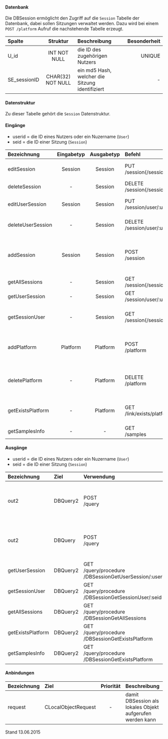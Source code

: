 <!--
 * @file de.md
 *
 * @author Till Uhlig <till.uhlig@student.uni-halle.de>
 * @date 2015
-->

#### Datenbank
Die DBSession ermöglicht den Zugriff auf die `Session` Tabelle der Datenbank, dabei sollen
Sitzungen verwaltet werden.
Dazu wird bei einem `POST /platform` Aufruf die nachstehende Tabelle erzeugt.

| Spalte     | Struktur        | Beschreibung | Besonderheit |
| :------    |:---------:      | :------------| -----------: |
|U_id        |INT NOT NULL     | die ID des zugehörigen Nutzers |UNIQUE|
|SE_sessionID|CHAR(32) NOT NULL| ein md5 Hash, welcher die Sitzung identifiziert |-|

#### Datenstruktur
Zu dieser Tabelle gehört die `Session` Datenstruktur.

#### Eingänge
- userid = die ID eines Nutzers oder ein Nuzername (`User`)
- seid = die ID einer Sitzung (`Session`)

| Bezeichnung  | Eingabetyp  | Ausgabetyp | Befehl | Beschreibung |
| :----------- |:-----------:| :---------:| :----- | :----------- |
|editSession|Session|Session|PUT<br>/session(/session)/:seid| editiert eine existierende Sitzung |
|deleteSession|-|Session|DELETE<br>/session(/session)/:seid| entfernt eine Sitzung |
|editUserSession|Session|Session|PUT<br>/session/user/:userid| editiert die Sitzung eines Nutzers |
|deleteUserSession|-|Session|DELETE<br>/session/user/:userid| entfernt die Sitzung eines Nutzers |
|addSession|Session|Session|POST<br>/session| fügt eine neue Sitzung ein (sofern bereits eine existiert, wird diese überschrieben) |
|getAllSessions|-|Session|GET<br>/session(/session)| liefert alle Sitzungen |
|getUserSession|-|Session|GET<br>/session/user/:userid| die Sitzung eines Nutzers |
|getSessionUser|-|Session|GET<br>/session(/session)/:seid| die Sitzungsdaten zu einer Sitzungs-ID |
|addPlatform|Platform|Platform|POST<br>/platform|installiert dies zugehörige Tabelle und die Prozeduren für diese Plattform|
|deletePlatform|-|Platform|DELETE<br>/platform|entfernt die Tabelle und Prozeduren aus der Plattform|
|getExistsPlatform|-|Platform|GET<br>/link/exists/platform| prüft, ob die Tabelle und die Prozeduren existieren |
|getSamplesInfo|-|-|GET<br>/samples| ??? |

#### Ausgänge
- userid = die ID eines Nutzers oder ein Nuzername (`User`)
- seid = die ID einer Sitzung (`Session`)

| Bezeichnung  | Ziel  | Verwendung | Beschreibung |
| :----------- |:----- | :--------- | :----------- |
|out2|DBQuery2|POST<br>/query| wird für EDIT, DELETE<br>und POST<br>SQL-Templates verwendet |
|out2|DBQuery|POST<br>/query| wird für EDIT, DELETE<br>und POST<br>SQL-Templates verwendet |
|getUserSession|DBQuery2|GET<br>/query/procedure<br>/DBSessionGetUserSession/:userid| Prozeduraufruf |
|getSessionUser|DBQuery2|GET<br>/query/procedure<br>/DBSessionGetSessionUser/:seid| Prozeduraufruf |
|getAllSessions|DBQuery2|GET<br>/query/procedure<br>/DBSessionGetAllSessions| Prozeduraufruf |
|getExistsPlatform|DBQuery2|GET<br>/query/procedure<br>/DBSessionGetExistsPlatform| Prozeduraufruf |
|getSamplesInfo|DBQuery2|GET<br>/query/procedure<br>/DBSessionGetExistsPlatform| Prozeduraufruf |

#### Anbindungen
| Bezeichnung  | Ziel  | Priorität | Beschreibung |
| :----------- |:----- | :--------:| :------------|
|request|CLocalObjectRequest|-| damit DBSession als lokales Objekt aufgerufen werden kann |

Stand 13.06.2015